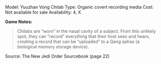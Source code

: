 Model: Yuuzhan Vong Chilab
Type: Organic covert recording media
Cost: Not available for sale
Availability: 4, X

**Game Notes:** 
> Chilabs are “worn” in the nasal cavity of a subject. From this unlikely spot, they can “record” everything that their host sees and hears, creating a record that can be “uploaded” to a Qang qahsa (a biological memory storage device).

Source: The New Jedi Order Sourcebook (page 22)